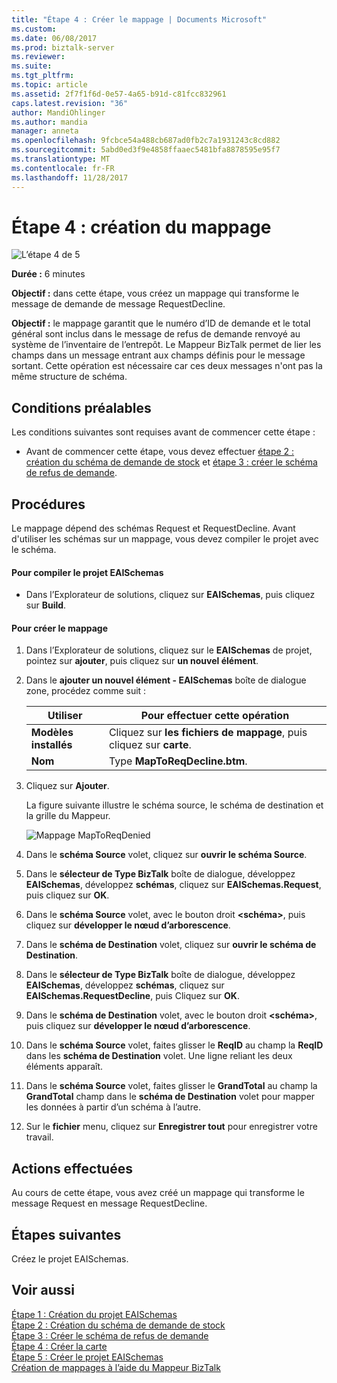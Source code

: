 ```yaml
---
title: "Étape 4 : Créer le mappage | Documents Microsoft"
ms.custom: 
ms.date: 06/08/2017
ms.prod: biztalk-server
ms.reviewer: 
ms.suite: 
ms.tgt_pltfrm: 
ms.topic: article
ms.assetid: 2f7f1f6d-0e57-4a65-b91d-c81fcc832961
caps.latest.revision: "36"
author: MandiOhlinger
ms.author: mandia
manager: anneta
ms.openlocfilehash: 9fcbce54a488cb687ad0fb2c7a1931243c8cd882
ms.sourcegitcommit: 5abd0ed3f9e4858ffaaec5481bfa8878595e95f7
ms.translationtype: MT
ms.contentlocale: fr-FR
ms.lasthandoff: 11/28/2017
---
```

# <a name="step-4-create-the-map"></a>Étape 4 : création du mappage
![L’étape 4 de 5](../core/media/step-4of5.gif "Step_4of5")  
  
 **Durée :** 6 minutes  
  
 **Objectif :** dans cette étape, vous créez un mappage qui transforme le message de demande de message RequestDecline.  
  
 **Objectif :** le mappage garantit que le numéro d’ID de demande et le total général sont inclus dans le message de refus de demande renvoyé au système de l’inventaire de l’entrepôt. Le Mappeur BizTalk permet de lier les champs dans un message entrant aux champs définis pour le message sortant. Cette opération est nécessaire car ces deux messages n'ont pas la même structure de schéma.  
  
## <a name="prerequisites"></a>Conditions préalables  
 Les conditions suivantes sont requises avant de commencer cette étape :  
  
-   Avant de commencer cette étape, vous devez effectuer [étape 2 : création du schéma de demande de stock](../core/step-2-create-the-inventory-request-schema.md) et [étape 3 : créer le schéma de refus de demande](../core/step-3-create-the-request-decline-schema.md).  
  
## <a name="procedures"></a>Procédures  
 Le mappage dépend des schémas Request et RequestDecline.  Avant d'utiliser les schémas sur un mappage, vous devez compiler le projet avec le schéma.  
  
#### <a name="to-compile-the-eaischemas-project"></a>Pour compiler le projet EAISchemas  
  
-   Dans l’Explorateur de solutions, cliquez sur **EAISchemas**, puis cliquez sur **Build**.  
  
#### <a name="to-create-the-map"></a>Pour créer le mappage  
  
1.  Dans l’Explorateur de solutions, cliquez sur le **EAISchemas** de projet, pointez sur **ajouter**, puis cliquez sur **un nouvel élément**.  
  
2.  Dans le **ajouter un nouvel élément - EAISchemas** boîte de dialogue zone, procédez comme suit :  
  
    |Utiliser|Pour effectuer cette opération|  
    |--------------|----------------|  
    |**Modèles installés**|Cliquez sur **les fichiers de mappage**, puis cliquez sur **carte**.|  
    |**Nom**|Type **MapToReqDecline.btm**.|  
  
3.  Cliquez sur **Ajouter**.  
  
     La figure suivante illustre le schéma source, le schéma de destination et la grille du Mappeur.  
  
     ![Mappage MapToReqDenied](../core/media/tut1-maptoreqden1.jpg "Tut1_MapToReqDen1")  
  
4.  Dans le **schéma Source** volet, cliquez sur **ouvrir le schéma Source**.  
  
5.  Dans le **sélecteur de Type BizTalk** boîte de dialogue, développez **EAISchemas**, développez **schémas**, cliquez sur **EAISchemas.Request**, puis cliquez sur  **OK**.  
  
6.  Dans le **schéma Source** volet, avec le bouton droit  **\<schéma\>**, puis cliquez sur **développer le nœud d’arborescence**.  
  
7.  Dans le **schéma de Destination** volet, cliquez sur **ouvrir le schéma de Destination**.  
  
8.  Dans le **sélecteur de Type BizTalk** boîte de dialogue, développez **EAISchemas**, développez **schémas**, cliquez sur **EAISchemas.RequestDecline**, puis Cliquez sur **OK**.  
  
9. Dans le **schéma de Destination** volet, avec le bouton droit  **\<schéma\>**, puis cliquez sur **développer le nœud d’arborescence**.  
  
10. Dans le **schéma Source** volet, faites glisser le **ReqID** au champ la **ReqID** dans les **schéma de Destination** volet. Une ligne reliant les deux éléments apparaît.  
  
11. Dans le **schéma Source** volet, faites glisser le **GrandTotal** au champ la **GrandTotal** champ dans le **schéma de Destination** volet pour mapper les données à partir d’un schéma à l’autre.  
  
12. Sur le **fichier** menu, cliquez sur **Enregistrer tout** pour enregistrer votre travail.  
  
## <a name="what-did-i-just-do"></a>Actions effectuées  
 Au cours de cette étape, vous avez créé un mappage qui transforme le message Request en message RequestDecline.  
  
## <a name="next-steps"></a>Étapes suivantes  
 Créez le projet EAISchemas.  
  
## <a name="see-also"></a>Voir aussi  
 [Étape 1 : Création du projet EAISchemas](../core/step-1-create-eaischemas-project.md)   
 [Étape 2 : Création du schéma de demande de stock](../core/step-2-create-the-inventory-request-schema.md)   
 [Étape 3 : Créer le schéma de refus de demande](../core/step-3-create-the-request-decline-schema.md)   
 [Étape 4 : Créer la carte](../core/step-4-create-the-map.md)   
 [Étape 5 : Créer le projet EAISchemas](../core/step-5-build-the-eaischemas-project.md)   
 [Création de mappages à l’aide du Mappeur BizTalk](../core/creating-maps-using-biztalk-mapper.md)